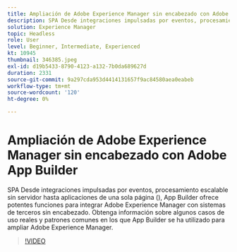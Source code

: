 ```yaml
---
title: Ampliación de Adobe Experience Manager sin encabezado con Adobe App Builder
description: SPA Desde integraciones impulsadas por eventos, procesamiento escalable sin servidor hasta aplicaciones de una sola página (), App Builder ofrece potentes funciones para integrar Adobe Experience Manager con sistemas de terceros sin encabezado. Obtenga información sobre algunos casos de uso reales y patrones comunes en los que App Builder se ha utilizado para ampliar Adobe Experience Manager.
solution: Experience Manager
topic: Headless
role: User
level: Beginner, Intermediate, Experienced
kt: 10945
thumbnail: 346385.jpeg
exl-id: d19b5433-8790-4123-a132-7b0da689627d
duration: 2331
source-git-commit: 9a297cda953d4414131657f9ac84580aea0eabeb
workflow-type: tm+mt
source-wordcount: '120'
ht-degree: 0%

---
```


# Ampliación de Adobe Experience Manager sin encabezado con Adobe App Builder

SPA Desde integraciones impulsadas por eventos, procesamiento escalable sin servidor hasta aplicaciones de una sola página (), App Builder ofrece potentes funciones para integrar Adobe Experience Manager con sistemas de terceros sin encabezado. Obtenga información sobre algunos casos de uso reales y patrones comunes en los que App Builder se ha utilizado para ampliar Adobe Experience Manager.

>[!VIDEO](https://video.tv.adobe.com/v/346385/?quality=12&learn=on)
